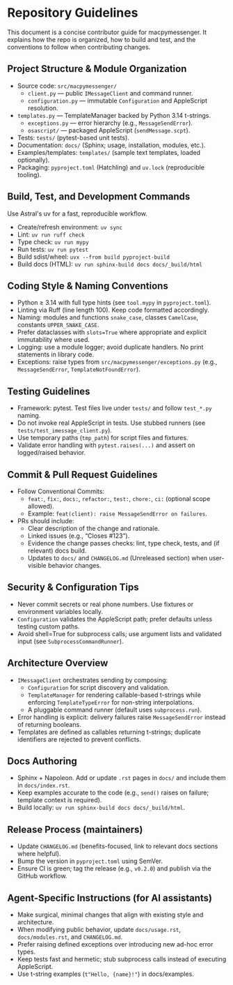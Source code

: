 # Repository Guidelines

This document is a concise contributor guide for macpymessenger. It explains how the repo is organized, how to build and test, and the conventions to follow when contributing changes.

## Project Structure & Module Organization

- Source code: `src/macpymessenger/`
  - `client.py` — public `IMessageClient` and command runner.
  - `configuration.py` — immutable `Configuration` and AppleScript resolution.
- `templates.py` — TemplateManager backed by Python 3.14 t-strings.
  - `exceptions.py` — error hierarchy (e.g., `MessageSendError`).
  - `osascript/` — packaged AppleScript (`sendMessage.scpt`).
- Tests: `tests/` (pytest-based unit tests).
- Documentation: `docs/` (Sphinx; usage, installation, modules, etc.).
- Examples/templates: `templates/` (sample text templates, loaded optionally).
- Packaging: `pyproject.toml` (Hatchling) and `uv.lock` (reproducible tooling).

## Build, Test, and Development Commands

Use Astral's uv for a fast, reproducible workflow.

- Create/refresh environment: `uv sync`
- Lint: `uv run ruff check`
- Type check: `uv run mypy`
- Run tests: `uv run pytest`
- Build sdist/wheel: `uvx --from build pyproject-build`
- Build docs (HTML): `uv run sphinx-build docs docs/_build/html`

## Coding Style & Naming Conventions

- Python ≥ 3.14 with full type hints (see `tool.mypy` in `pyproject.toml`).
- Linting via Ruff (line length 100). Keep code formatted accordingly.
- Naming: modules and functions `snake_case`, classes `CamelCase`, constants `UPPER_SNAKE_CASE`.
- Prefer dataclasses with `slots=True` where appropriate and explicit immutability where used.
- Logging: use a module logger; avoid duplicate handlers. No print statements in library code.
- Exceptions: raise types from `src/macpymessenger/exceptions.py` (e.g., `MessageSendError`, `TemplateNotFoundError`).

## Testing Guidelines

- Framework: pytest. Test files live under `tests/` and follow `test_*.py` naming.
- Do not invoke real AppleScript in tests. Use stubbed runners (see `tests/test_imessage_client.py`).
- Use temporary paths (`tmp_path`) for script files and fixtures.
- Validate error handling with `pytest.raises(...)` and assert on logged/raised behavior.

## Commit & Pull Request Guidelines

- Follow Conventional Commits:
  - `feat:`, `fix:`, `docs:`, `refactor:`, `test:`, `chore:`, `ci:` (optional scope allowed).
  - Example: `feat(client): raise MessageSendError on failures`.
- PRs should include:
  - Clear description of the change and rationale.
  - Linked issues (e.g., “Closes #123”).
  - Evidence the change passes checks: lint, type check, tests, and (if relevant) docs build.
  - Updates to `docs/` and `CHANGELOG.md` (Unreleased section) when user-visible behavior changes.

## Security & Configuration Tips

- Never commit secrets or real phone numbers. Use fixtures or environment variables locally.
- `Configuration` validates the AppleScript path; prefer defaults unless testing custom paths.
- Avoid shell=True for subprocess calls; use argument lists and validated input (see `SubprocessCommandRunner`).

## Architecture Overview

- `IMessageClient` orchestrates sending by composing:
  - `Configuration` for script discovery and validation.
  - `TemplateManager` for rendering callable-based t-strings while enforcing `TemplateTypeError` for non-string interpolations.
  - A pluggable command runner (default uses `subprocess.run`).
- Error handling is explicit: delivery failures raise `MessageSendError` instead of returning booleans.
- Templates are defined as callables returning t-strings; duplicate identifiers are rejected to prevent conflicts.

## Docs Authoring

- Sphinx + Napoleon. Add or update `.rst` pages in `docs/` and include them in `docs/index.rst`.
- Keep examples accurate to the code (e.g., `send()` raises on failure; template context is required).
- Build locally: `uv run sphinx-build docs docs/_build/html`.

## Release Process (maintainers)

- Update `CHANGELOG.md` (benefits-focused, link to relevant docs sections where helpful).
- Bump the version in `pyproject.toml` using SemVer.
- Ensure CI is green; tag the release (e.g., `v0.2.0`) and publish via the GitHub workflow.

## Agent-Specific Instructions (for AI assistants)

- Make surgical, minimal changes that align with existing style and architecture.
- When modifying public behavior, update `docs/usage.rst`, `docs/modules.rst`, and `CHANGELOG.md`.
- Prefer raising defined exceptions over introducing new ad-hoc error types.
- Keep tests fast and hermetic; stub subprocess calls instead of executing AppleScript.
- Use t-string examples (`t"Hello, {name}!"`) in docs/examples.

